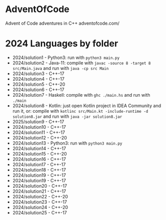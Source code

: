 # AdventOfCode
Advent of Code adventures in C++ adventofcode.com/

# 2024 Languages by folder

- 2024/solution1 - Python3: run with `python3 main.py`
- 2024/solution2 - Java-11: compile with `javac -source 8 -target 8 src/Main.java` and run with `java -cp src Main`
- 2024/solution3 - C++-17
- 2024/solution4 - C++-17
- 2024/solution5 - C++-20
- 2024/solution6 - C++-17
- 2024/solution7 - Haskell: compile with `ghc ./main.hs` and run with `./main`
- 2024/solution8 - Kotlin: just open Kotlin project in IDEA Community and run it, or: compile with `kotlinc src/Main.kt -include-runtime -d solution8.jar` and run with `java -jar solution8.jar`
- 2025/solution9 - C++-17
- 2024/solution10 - C++-17
- 2024/solution11 - C++-17
- 2024/solution12 - C++-20
- 2024/solution13 - Python3: run with `python3 main.py`
- 2024/solution14 - C++-17
- 2024/solution15 - C++-20
- 2024/solution16 - C++-17
- 2024/solution17 - C++-17
- 2024/solution18 - C++-17
- 2024/solution19 - C++-17
- 2024/solution19 - C++-17
- 2024/solution20 - C++-17
- 2024/solution21 - C++-17
- 2024/solution22 - C++-20
- 2024/solution23 - C++-17
- 2024/solution24 - C++-20
- 2024/solution25 - C++-17
